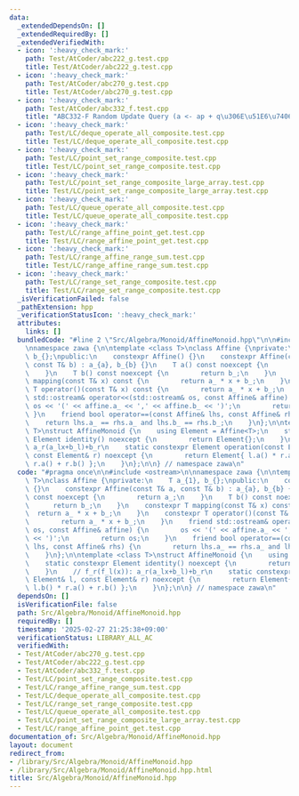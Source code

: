 ```yaml
---
data:
  _extendedDependsOn: []
  _extendedRequiredBy: []
  _extendedVerifiedWith:
  - icon: ':heavy_check_mark:'
    path: Test/AtCoder/abc222_g.test.cpp
    title: Test/AtCoder/abc222_g.test.cpp
  - icon: ':heavy_check_mark:'
    path: Test/AtCoder/abc270_g.test.cpp
    title: Test/AtCoder/abc270_g.test.cpp
  - icon: ':heavy_check_mark:'
    path: Test/AtCoder/abc332_f.test.cpp
    title: "ABC332-F Random Update Query (a <- ap + q\u306E\u51E6\u7406)"
  - icon: ':heavy_check_mark:'
    path: Test/LC/deque_operate_all_composite.test.cpp
    title: Test/LC/deque_operate_all_composite.test.cpp
  - icon: ':heavy_check_mark:'
    path: Test/LC/point_set_range_composite.test.cpp
    title: Test/LC/point_set_range_composite.test.cpp
  - icon: ':heavy_check_mark:'
    path: Test/LC/point_set_range_composite_large_array.test.cpp
    title: Test/LC/point_set_range_composite_large_array.test.cpp
  - icon: ':heavy_check_mark:'
    path: Test/LC/queue_operate_all_composite.test.cpp
    title: Test/LC/queue_operate_all_composite.test.cpp
  - icon: ':heavy_check_mark:'
    path: Test/LC/range_affine_point_get.test.cpp
    title: Test/LC/range_affine_point_get.test.cpp
  - icon: ':heavy_check_mark:'
    path: Test/LC/range_affine_range_sum.test.cpp
    title: Test/LC/range_affine_range_sum.test.cpp
  - icon: ':heavy_check_mark:'
    path: Test/LC/range_set_range_composite.test.cpp
    title: Test/LC/range_set_range_composite.test.cpp
  _isVerificationFailed: false
  _pathExtension: hpp
  _verificationStatusIcon: ':heavy_check_mark:'
  attributes:
    links: []
  bundledCode: "#line 2 \"Src/Algebra/Monoid/AffineMonoid.hpp\"\n\n#include <ostream>\n\
    \nnamespace zawa {\n\ntemplate <class T>\nclass Affine {\nprivate:\n    T a_{1},\
    \ b_{};\npublic:\n    constexpr Affine() {}\n    constexpr Affine(const T& a,\
    \ const T& b) : a_{a}, b_{b} {}\n    T a() const noexcept {\n        return a_;\n\
    \    }\n    T b() const noexcept {\n        return b_;\n    }\n    constexpr T\
    \ mapping(const T& x) const {\n        return a_ * x + b_;\n    }\n    constexpr\
    \ T operator()(const T& x) const {\n        return a_ * x + b_;\n    }\n    friend\
    \ std::ostream& operator<<(std::ostream& os, const Affine& affine) {\n       \
    \ os << '(' << affine.a_ << ',' << affine.b_ << ')';\n        return os;\n   \
    \ }\n    friend bool operator==(const Affine& lhs, const Affine& rhs) {\n    \
    \    return lhs.a_ == rhs.a_ and lhs.b_ == rhs.b_;\n    }\n};\n\ntemplate <class\
    \ T>\nstruct AffineMonoid {\n    using Element = Affine<T>;\n    static constexpr\
    \ Element identity() noexcept {\n        return Element{};\n    }\n    // f_r(f_l(x)):\
    \ a_r(a_lx+b_l)+b_r\n    static constexpr Element operation(const Element& l,\
    \ const Element& r) noexcept {\n        return Element{ l.a() * r.a(), l.b() *\
    \ r.a() + r.b() };\n    }\n};\n\n} // namespace zawa\n"
  code: "#pragma once\n\n#include <ostream>\n\nnamespace zawa {\n\ntemplate <class\
    \ T>\nclass Affine {\nprivate:\n    T a_{1}, b_{};\npublic:\n    constexpr Affine()\
    \ {}\n    constexpr Affine(const T& a, const T& b) : a_{a}, b_{b} {}\n    T a()\
    \ const noexcept {\n        return a_;\n    }\n    T b() const noexcept {\n  \
    \      return b_;\n    }\n    constexpr T mapping(const T& x) const {\n      \
    \  return a_ * x + b_;\n    }\n    constexpr T operator()(const T& x) const {\n\
    \        return a_ * x + b_;\n    }\n    friend std::ostream& operator<<(std::ostream&\
    \ os, const Affine& affine) {\n        os << '(' << affine.a_ << ',' << affine.b_\
    \ << ')';\n        return os;\n    }\n    friend bool operator==(const Affine&\
    \ lhs, const Affine& rhs) {\n        return lhs.a_ == rhs.a_ and lhs.b_ == rhs.b_;\n\
    \    }\n};\n\ntemplate <class T>\nstruct AffineMonoid {\n    using Element = Affine<T>;\n\
    \    static constexpr Element identity() noexcept {\n        return Element{};\n\
    \    }\n    // f_r(f_l(x)): a_r(a_lx+b_l)+b_r\n    static constexpr Element operation(const\
    \ Element& l, const Element& r) noexcept {\n        return Element{ l.a() * r.a(),\
    \ l.b() * r.a() + r.b() };\n    }\n};\n\n} // namespace zawa\n"
  dependsOn: []
  isVerificationFile: false
  path: Src/Algebra/Monoid/AffineMonoid.hpp
  requiredBy: []
  timestamp: '2025-02-27 21:25:38+09:00'
  verificationStatus: LIBRARY_ALL_AC
  verifiedWith:
  - Test/AtCoder/abc270_g.test.cpp
  - Test/AtCoder/abc222_g.test.cpp
  - Test/AtCoder/abc332_f.test.cpp
  - Test/LC/point_set_range_composite.test.cpp
  - Test/LC/range_affine_range_sum.test.cpp
  - Test/LC/deque_operate_all_composite.test.cpp
  - Test/LC/range_set_range_composite.test.cpp
  - Test/LC/queue_operate_all_composite.test.cpp
  - Test/LC/point_set_range_composite_large_array.test.cpp
  - Test/LC/range_affine_point_get.test.cpp
documentation_of: Src/Algebra/Monoid/AffineMonoid.hpp
layout: document
redirect_from:
- /library/Src/Algebra/Monoid/AffineMonoid.hpp
- /library/Src/Algebra/Monoid/AffineMonoid.hpp.html
title: Src/Algebra/Monoid/AffineMonoid.hpp
---
```

